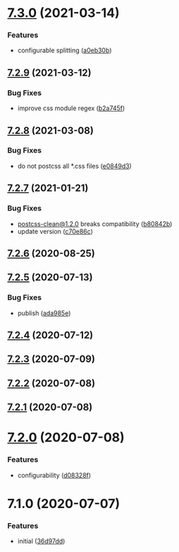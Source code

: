 # [7.3.0](https://github.com/softwaregroup-bg/ut-webpack/compare/v7.2.9...v7.3.0) (2021-03-14)


### Features

* configurable splitting ([a0eb30b](https://github.com/softwaregroup-bg/ut-webpack/commit/a0eb30bd4551fd1750d2c918acbeef93ed46d669))



## [7.2.9](https://github.com/softwaregroup-bg/ut-webpack/compare/v7.2.8...v7.2.9) (2021-03-12)


### Bug Fixes

* improve css module regex ([b2a745f](https://github.com/softwaregroup-bg/ut-webpack/commit/b2a745fb842c87f76c37af5f6caa2be825e8dba5))



## [7.2.8](https://github.com/softwaregroup-bg/ut-webpack/compare/v7.2.7...v7.2.8) (2021-03-08)


### Bug Fixes

* do not postcss all *.css files ([e0849d3](https://github.com/softwaregroup-bg/ut-webpack/commit/e0849d377b69ef786e35ba67f89b78b76324e635))



## [7.2.7](https://github.com/softwaregroup-bg/ut-webpack/compare/v7.2.6...v7.2.7) (2021-01-21)


### Bug Fixes

* postcss-clean@1.2.0 breaks compatibility ([b80842b](https://github.com/softwaregroup-bg/ut-webpack/commit/b80842bff50fae910a49f582f0ab8dad7865aaa3))
* update version ([c70e86c](https://github.com/softwaregroup-bg/ut-webpack/commit/c70e86c9375f053096665c4da44712e9fda2d129))



## [7.2.6](https://github.com/softwaregroup-bg/ut-webpack/compare/v7.2.5...v7.2.6) (2020-08-25)



## [7.2.5](https://github.com/softwaregroup-bg/ut-webpack/compare/v7.2.4...v7.2.5) (2020-07-13)


### Bug Fixes

* publish ([ada985e](https://github.com/softwaregroup-bg/ut-webpack/commit/ada985e187037489a8527e8e4efaa47386ec7583))



## [7.2.4](https://github.com/softwaregroup-bg/ut-webpack/compare/v7.2.3...v7.2.4) (2020-07-12)



## [7.2.3](https://github.com/softwaregroup-bg/ut-webpack/compare/v7.2.2...v7.2.3) (2020-07-09)



## [7.2.2](https://github.com/softwaregroup-bg/ut-webpack/compare/v7.2.1...v7.2.2) (2020-07-08)



## [7.2.1](https://github.com/softwaregroup-bg/ut-webpack/compare/v7.2.0...v7.2.1) (2020-07-08)



# [7.2.0](https://github.com/softwaregroup-bg/ut-webpack/compare/v7.1.0...v7.2.0) (2020-07-08)


### Features

* configurability ([d08328f](https://github.com/softwaregroup-bg/ut-webpack/commit/d08328ff1e4aa9982a537baa7af40779ea481050))



# 7.1.0 (2020-07-07)


### Features

* initial ([36d97dd](https://github.com/softwaregroup-bg/ut-webpack/commit/36d97dd972f938c8f42104a8fb1551f351cdeeef))



